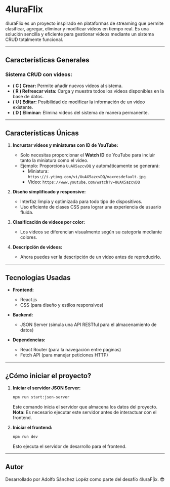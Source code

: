 # 4luraFlix

4luraFlix es un proyecto inspirado en plataformas de streaming que permite clasificar, agregar, eliminar y modificar videos en tiempo real. Es una solución sencilla y eficiente para gestionar videos mediante un sistema CRUD totalmente funcional.

---

## Características Generales

### Sistema CRUD con videos:

- **( C ) Crear:** Permite añadir nuevos videos al sistema.
- **( R ) Refrescar vista:** Carga y muestra todos los videos disponibles en la base de datos.
- **( U ) Editar:** Posibilidad de modificar la información de un video existente.
- **( D ) Eliminar:** Elimina videos del sistema de manera permanente.

---

## Características Únicas

1. **Incrustar videos y miniaturas con ID de YouTube:**

   - Solo necesitas proporcionar el **Watch ID** de YouTube para incluir tanto la miniatura como el video.
   - Ejemplo: Proporciona `UuAX5azcvDQ` y automáticamente se generará:
     - Miniatura: `https://i.ytimg.com/vi/UuAX5azcvDQ/maxresdefault.jpg`
     - Video: `https://www.youtube.com/watch?v=UuAX5azcvDQ`

2. **Diseño simplificado y responsive:**

   - Interfaz limpia y optimizada para todo tipo de dispositivos.
   - Uso eficiente de clases CSS para lograr una experiencia de usuario fluida.

3. **Clasificación de videos por color:**

   - Los videos se diferencian visualmente según su categoría mediante colores.

4. **Descripción de videos:**
   - Ahora puedes ver la descripción de un video antes de reproducirlo.

---

## Tecnologías Usadas

- **Frontend:**

  - React.js
  - CSS (para diseño y estilos responsivos)

- **Backend:**

  - JSON Server (simula una API RESTful para el almacenamiento de datos)

- **Dependencias:**
  - React Router (para la navegación entre páginas)
  - Fetch API (para manejar peticiones HTTP)

---

## ¿Cómo iniciar el proyecto?

1. **Iniciar el servidor JSON Server:**

   ```bash
   npm run start:json-server
   ```

   Este comando inicia el servidor que almacena los datos del proyecto. **Nota:** Es necesario ejecutar este servidor antes de interactuar con el frontend.

2. **Iniciar el frontend:**
   ```bash
   npm run dev
   ```
   Esto ejecuta el servidor de desarrollo para el frontend.

---

## Autor

Desarrollado por Adolfo Sánchez Lopéz como parte del desafío 4luraF|ix. 😎
